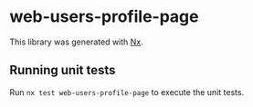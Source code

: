# web-users-profile-page

This library was generated with [Nx](https://nx.dev).

## Running unit tests

Run `nx test web-users-profile-page` to execute the unit tests.
